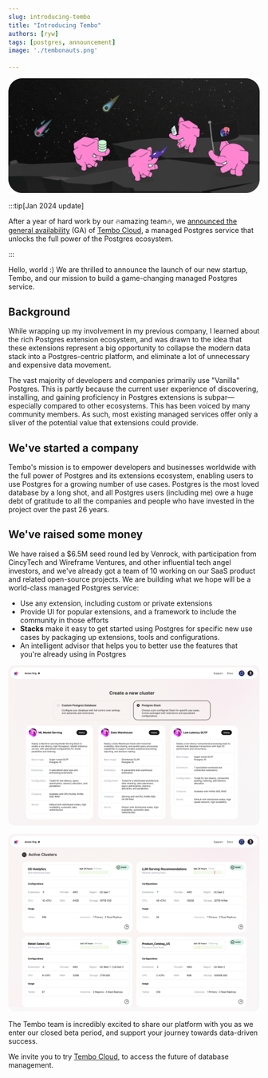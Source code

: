 ```yaml
---
slug: introducing-tembo
title: "Introducing Tembo"
authors: [ryw]
tags: [postgres, announcement]
image: './tembonauts.png'

---
```


![tembonauts](./tembonauts.png)

:::tip[Jan 2024 update]

After a year of hard work by our 🔥amazing team🔥, we [announced the general availability](https://tembo.io/blog/ga/) (GA) of [Tembo Cloud](https://cloud.tembo.io), a managed Postgres service that unlocks the full power of the Postgres ecosystem.

:::

Hello, world :) We are thrilled to announce the launch of our new startup, Tembo, and our mission to build a game-changing managed Postgres service.

## Background

While wrapping up my involvement in my previous company, I learned about the rich Postgres extension ecosystem, and was drawn to the idea that these extensions represent a big opportunity to collapse the modern data stack into a Postgres-centric platform, and eliminate a lot of unnecessary and expensive data movement. 

The vast majority of developers and companies primarily use "Vanilla" Postgres. This is partly because the current user experience of discovering, installing, and gaining proficiency in Postgres extensions is subpar—especially compared to other ecosystems. This has been voiced by many community members. As such, most existing managed services offer only a sliver of the potential value that extensions could provide.

## We've started a company

Tembo's mission is to empower developers and businesses worldwide with the full power of Postgres and its extensions ecosystem, enabling users to use Postgres for a growing number of use cases. Postgres is the most loved database by a long shot, and all Postgres users (including me) owe a huge debt of gratitude to all the companies and people who have invested in the project over the past 26 years. 

## We've raised some money

We have raised a $6.5M seed round led by Venrock, with participation from CincyTech and Wireframe Ventures, and other influential tech angel investors, and we've already got a team of 10 working on our SaaS product and related open-source projects. We are building what we hope will be a world-class managed Postgres service:

* Use any extension, including custom or private extensions
* Provide UI for popular extensions, and a framework to include the community in those efforts
* **Stacks** make it easy to get started using Postgres for specific new use cases by packaging up extensions, tools and configurations.
* An intelligent advisor that helps you to better use the features that you're already using in Postgres

![create cluster](./create_cluster.jpg)

![org home](./org_home.jpg)

The Tembo team is incredibly excited to share our platform with you as we enter our closed beta period, and support your journey towards data-driven success.

We invite you to try [Tembo Cloud](https://cloud.tembo.io), to access the future of database management.
